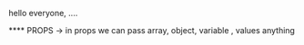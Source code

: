 hello everyone, ....


**** PROPS 
-> in props we can pass array, object, variable , values anything